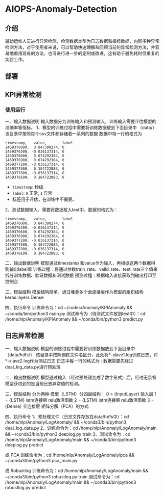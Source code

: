 # AIOPS-Anomaly-Detection

## 介绍
辅助运维人员进行异常检测，检测数据类型为日志数据和指标数据，内嵌多种异常检测方法，对于使用者来说，可以帮助快速理解和回顾当前的异常检测方法，并容易地重用现有的方法，也可进行进一步的定制或改进，这有助于避免耗时但重复的实验工作。

## 部署

## KPI异常检测

### 使用运行
一、输入数据说明
输入数据分为训练输入和预测输入，训练输入需要评估模型的准确率等指标。
1、模型的训练过程中需要将训练数据放到下面目录中
（data/）
该目录中按照每个csv文件都存储着一系列的数据
数据中每一行的格式为
```
timestamp,   value,       label
1469376000,  0.847300274, 0
1469376300, -0.036137314, 0
1469376600,  0.074292384, 0
1469376900,  0.074292384, 0
1469377200, -0.036137314, 0
1469377500,  0.184722083, 0
1469377800, -0.036137314, 0
1469378100,  0.184722083, 0
```

- `timestamp`: 秒级.
- `label`: `0` 正常, `1` 异常
- 标签用于评估，在训练中不需要。

2、测试数据输入，需要将数据放入test中，数据的格式为：
```
timestamp,   value,       label
1469376000,  0.847300274, 0
1469376300, -0.036137314, 0
1469376600,  0.074292384, 0
1469376900,  0.074292384, 0
1469377200, -0.036137314, 0
1469377500,  0.184722083, 0
1469377800, -0.036137314, 0
1469378100,  0.184722083, 0
```

二、输出数据说明
模型通过timestamp	和value作为输入，再根据这两个数据得到输出label值
训练过程：将通过参数train_rate、valid_rate、test_rate三个值来拆分训练数据、验证数据和测试数据
预测过程：根据输入直接获取到输出打印至控制台

三、模型结构
模型结构简单，通过堆叠多个全连接层作为模型的组织结构
keras.layers.Dense

四、执行命令
训练命令为：cd ~/codes/Anomaly/KPIAnomaly && ~/conda/bin/python3 main.py
测试命令为（待测试文件放到test中）：cd /home/nlp/Anomaly/KPIAnomaly && ~/conda/bin/python3 predict.py


## 日志异常检测

一、输入数据说明
模型的训练过程中需要将训练数据放到下面目录中
（data/hdfs/）
该目录中按照训练文件名区分，此处将*-slave1.log训练日志，将*-slave2.log作为测试日志
日志中每一行的格式为
<YMD> <Time> <Type> <Component>: <Content>
数据需要先经过deal_log_data.py进行预处理


二、输出数据说明
模型通过输入（经过预处理变成了数字形式）后，经过无监督模型获取到的是当前日志异常值的检测。


三、模型结构
分为两种
模型（LSTM）分四层结构：
0 = {InputLayer} 输入层
1 = {LSTM} lstm连接层 relu激活函数
2 = {LSTM} lstm连接层 relu激活函数
3 = {Dense} 全连接层
矩阵分解（PCA）的方式


四、执行命令
1、预处理文件（日志文件存放在data/hdfs中）：cd /home/nlp/Anomaly/LogAnomaly/ && ~/conda3/bin/python3 deal_log_data.py
2、训练命令为：cd /home/nlp/Anomaly/LogAnomaly/main && ~/conda3/bin/python3 deeplog.py train
3、测试命令为：cd /home/nlp/Anomaly/LogAnomaly/main && ~/conda3/bin/python3 deeplog.py predict

或 PCA
训练命令为：cd /home/nlp/Anomaly/LogAnomaly/pca && ~/conda3/bin/python3 pca_main.py

或 Robustlog
训练命令为：cd /home/nlp/Anomaly/LogAnomaly/main && ~/conda3/bin/python3 robustlog.py train
测试命令为：cd /home/nlp/Anomaly/LogAnomaly/main && ~/conda3/bin/python3 robustlog.py predict
